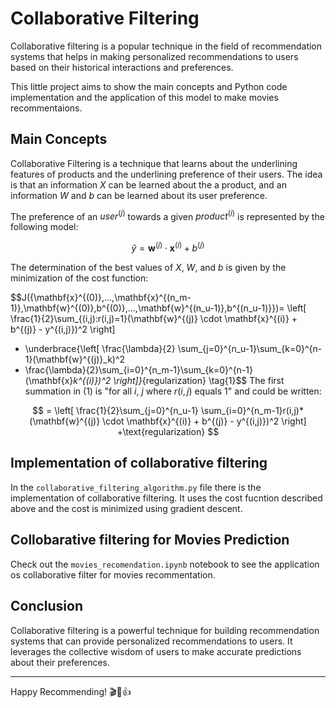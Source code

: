 # Collaborative Filtering

Collaborative filtering is a popular technique in the field of recommendation systems that helps in making personalized recommendations to users based on their historical interactions and preferences.

This little project aims to show the main concepts and Python code implementation and the application of this model to make movies recommentaions.


## Main Concepts

Collaborative Filtering is a technique that learns about the underlining features of products and the underlining preference of their users.
The idea is that an information $X$ can be learned about the a product, and an information $W$ and $b$ can be learned about its user preference.

The preference of an $user^{(j)}$  towards a given $product^{(i)}$ is represented by the following model:
```math
\hat{y} =\mathbf{w}^{(j)} \cdot \mathbf{x}^{(i)} + b^{(j)}
```
The determination of the best values of $X$, $W$, and $b$ is given by the minimization of the cost function:

$$J({\mathbf{x}^{(0)},...,\mathbf{x}^{(n_m-1)},\mathbf{w}^{(0)},b^{(0)},...,\mathbf{w}^{(n_u-1)},b^{(n_u-1)}})= \left[ \frac{1}{2}\sum_{(i,j):r(i,j)=1}(\mathbf{w}^{(j)} \cdot \mathbf{x}^{(i)} + b^{(j)} - y^{(i,j)})^2 \right]
+ \underbrace{\left[
\frac{\lambda}{2}
\sum_{j=0}^{n_u-1}\sum_{k=0}^{n-1}(\mathbf{w}^{(j)}_k)^2
+ \frac{\lambda}{2}\sum_{i=0}^{n_m-1}\sum_{k=0}^{n-1}(\mathbf{x}_k^{(i)})^2
\right]}_{regularization}
\tag{1}$$
The first summation in (1) is "for all $i$, $j$ where $r(i,j)$ equals $1$" and could be written:

$$
= \left[ \frac{1}{2}\sum_{j=0}^{n_u-1} \sum_{i=0}^{n_m-1}r(i,j)*(\mathbf{w}^{(j)} \cdot \mathbf{x}^{(i)} + b^{(j)} - y^{(i,j)})^2 \right]
+\text{regularization}
$$
## Implementation of collaborative filtering
In the `collaborative_filtering_algorithm.py` file there is the implementation of collaborative filtering. It uses the cost fucntion described above and the cost is minimized using gradient descent.

## Collobarative filtering for Movies Prediction
Check out the `movies_recomendation.ipynb` notebook to see the application os collaborative filter for movies recommentation.

## Conclusion

Collaborative filtering is a powerful technique for building recommendation systems that can provide personalized recommendations to users. It leverages the collective wisdom of users to make accurate predictions about their preferences. 

---

Happy Recommending! 🎬🍿👍
